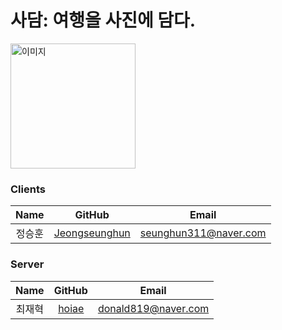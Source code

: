 # 사담: 여행을 사진에 담다.
<img src="https://github.com/TRIP-SHOT/.github/assets/76212667/fd94c362-25fd-43fd-880b-5b6d84096507" alt="이미지" width="200"> 

### Clients
Name|GitHub|Email
:---:|:---:|:---:
정승훈|[Jeongseunghun](https://github.com/Jeongseunghun)|seunghun311@naver.com

### Server
Name|GitHub|Email
:---:|:---:|:---:
최재혁|[hoiae](https://github.com/hoiae)|donald819@naver.com

